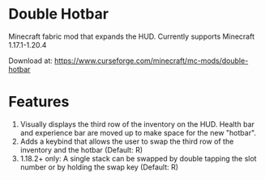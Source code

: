 # Double Hotbar
Minecraft fabric mod that expands the HUD.
Currently supports Minecraft 1.17.1-1.20.4

Download at: https://www.curseforge.com/minecraft/mc-mods/double-hotbar

# Features
1. Visually displays the third row of the inventory on the HUD. Health bar and experience bar are moved up to make space for the new "hotbar".
2. Adds a keybind that allows the user to swap the third row of the inventory and the hotbar (Default: R)
3. 1.18.2+ only: A single stack can be swapped by double tapping the slot number or by holding the swap key (Default: R)
